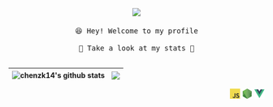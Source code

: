 
<p align="center">
  <img src="https://github.githubassets.com/images/mona-whisper.gif" width="127px">
  <br><br />
  <samp>
    😆 Hey! Welcome to my profile
    <br />
    <br />🍉 Take a look at my stats  🌱
    <br />
    <br />
  </samp>

| <a> <img align="center" src="https://github-readme-stats.vercel.app/api?username=chenzk14&show_icons=true&include_all_commits=true&theme=buefy&hide_border=true" alt="chenzk14's github stats" /> </a> | <a> <img align="center" src="https://github-readme-stats.vercel.app/api/top-langs/?username=chenzk14&layout=compact&theme=buefy&hide_border=true" /> </a> | 
| ------------- | ------------- |

</p>
<p align="right">
<a><img height="20" alt="javascript" src="https://raw.githubusercontent.com/github/explore/80688e429a7d4ef2fca1e82350fe8e3517d3494d/topics/javascript/javascript.png"></a>
<a><img height="20" alt="nodejs" src="https://raw.githubusercontent.com/github/explore/80688e429a7d4ef2fca1e82350fe8e3517d3494d/topics/nodejs/nodejs.png"></a> 
<a><img height="20" alt="vue" src="https://raw.githubusercontent.com/github/explore/80688e429a7d4ef2fca1e82350fe8e3517d3494d/topics/vue/vue.png"></a> 
</p>
